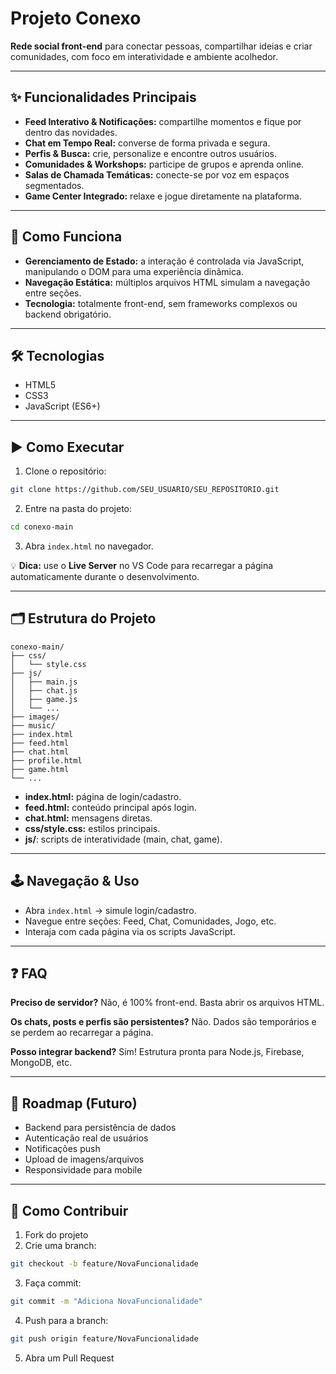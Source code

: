 # Projeto Conexo 

**Rede social front-end** para conectar pessoas, compartilhar ideias e criar comunidades, com foco em interatividade e ambiente acolhedor.

---

## ✨ Funcionalidades Principais

* **Feed Interativo & Notificações:** compartilhe momentos e fique por dentro das novidades.
* **Chat em Tempo Real:** converse de forma privada e segura.
* **Perfis & Busca:** crie, personalize e encontre outros usuários.
* **Comunidades & Workshops:** participe de grupos e aprenda online.
* **Salas de Chamada Temáticas:** conecte-se por voz em espaços segmentados.
* **Game Center Integrado:** relaxe e jogue diretamente na plataforma.

---

## 🧠 Como Funciona

* **Gerenciamento de Estado:** a interação é controlada via JavaScript, manipulando o DOM para uma experiência dinâmica.
* **Navegação Estática:** múltiplos arquivos HTML simulam a navegação entre seções.
* **Tecnologia:** totalmente front-end, sem frameworks complexos ou backend obrigatório.

---

## 🛠️ Tecnologias

* HTML5
* CSS3
* JavaScript (ES6+)

---

## ▶️ Como Executar

1. Clone o repositório:

```bash
git clone https://github.com/SEU_USUARIO/SEU_REPOSITORIO.git
```

2. Entre na pasta do projeto:

```bash
cd conexo-main
```

3. Abra `index.html` no navegador.

💡 **Dica:** use o **Live Server** no VS Code para recarregar a página automaticamente durante o desenvolvimento.

---

## 🗂️ Estrutura do Projeto

```
conexo-main/
├── css/
│   └── style.css
├── js/
│   ├── main.js
│   ├── chat.js
│   ├── game.js
│   └── ...
├── images/
├── music/
├── index.html
├── feed.html
├── chat.html
├── profile.html
├── game.html
└── ...
```

* **index.html:** página de login/cadastro.
* **feed.html:** conteúdo principal após login.
* **chat.html:** mensagens diretas.
* **css/style.css:** estilos principais.
* **js/**: scripts de interatividade (main, chat, game).

---

## 🕹️ Navegação & Uso

* Abra `index.html` → simule login/cadastro.
* Navegue entre seções: Feed, Chat, Comunidades, Jogo, etc.
* Interaja com cada página via os scripts JavaScript.

---

## ❓ FAQ

**Preciso de servidor?**
Não, é 100% front-end. Basta abrir os arquivos HTML.

**Os chats, posts e perfis são persistentes?**
Não. Dados são temporários e se perdem ao recarregar a página.

**Posso integrar backend?**
Sim! Estrutura pronta para Node.js, Firebase, MongoDB, etc.

---

## 📌 Roadmap (Futuro)

* Backend para persistência de dados
* Autenticação real de usuários
* Notificações push
* Upload de imagens/arquivos
* Responsividade para mobile

---

## 🤝 Como Contribuir

1. Fork do projeto
2. Crie uma branch:

```bash
git checkout -b feature/NovaFuncionalidade
```

3. Faça commit:

```bash
git commit -m "Adiciona NovaFuncionalidade"
```

4. Push para a branch:

```bash
git push origin feature/NovaFuncionalidade
```

5. Abra um Pull Request
